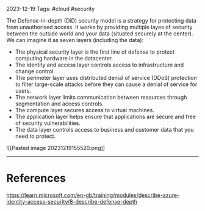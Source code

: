 2023-12-19
Tags: #cloud #security

The Defense-in-depth (DiD) security model  is a strategy for protecting data from unauthorised access. It works by providing multiple layes of security between the outside world and your data (situated securely at the center). We can imagine it as seven layers (including the data):

- The physical security layer is the first line of defense to protect computing hardware in the datacenter.
- The identity and access layer controls access to infrastructure and change control.
- The perimeter layer uses distributed denial of service (DDoS) protection to filter large-scale attacks before they can cause a denial of service for users.
- The network layer limits communication between resources through segmentation and access controls.
- The compute layer secures access to virtual machines.
- The application layer helps ensure that applications are secure and free of security vulnerabilities.
- The data layer controls access to business and customer data that you need to protect.

![[Pasted image 20231219155520.png]]

---
# References

https://learn.microsoft.com/en-gb/training/modules/describe-azure-identity-access-security/8-describe-defense-depth